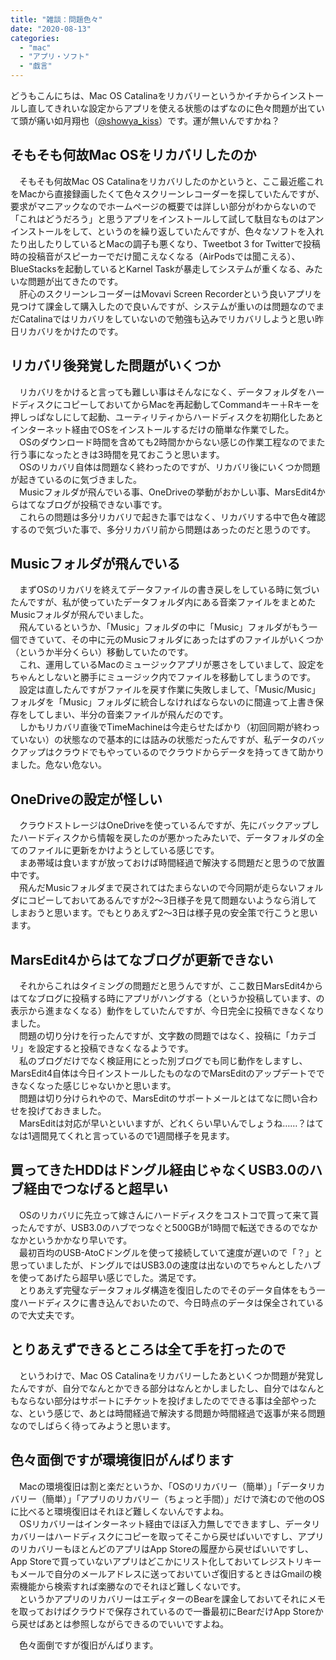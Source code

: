 ```yaml
---
title: "雑談：問題色々"
date: "2020-08-13"
categories: 
  - "mac"
  - "アプリ・ソフト"
  - "戯言"
---
```


どうもこんにちは、Mac OS Catalinaをリカバリーというかイチからインストールし直してきれいな設定からアプリを使える状態のはずなのに色々問題が出ていて頭が痛い如月翔也（[@showya\_kiss](http://twitter.com/showya_kiss)）です。運が無いんですかね？  
  

## そもそも何故Mac OSをリカバリしたのか

　そもそも何故Mac OS Catalinaをリカバリしたのかというと、ここ最近艦これをMacから直接録画したくて色々スクリーンレコーダーを探していたんですが、要求がマニアックなのでホームページの概要では詳しい部分がわからないので「これはどうだろう」と思うアプリをインストールして試して駄目なものはアンインストールをして、というのを繰り返していたんですが、色々なソフトを入れたり出したりしているとMacの調子も悪くなり、Tweetbot 3 for Twitterで投稿時の投稿音がスピーカーでだけ聞こえなくなる（AirPodsでは聞こえる）、BlueStacksを起動しているとKarnel Taskが暴走してシステムが重くなる、みたいな問題が出てきたのです。  
　肝心のスクリーンレコーダーはMovavi Screen Recorderという良いアプリを見つけて課金して購入したので良いんですが、システムが重いのは問題なのでまだCatalinaではリカバリをしていないので勉強も込みでリカバリしようと思い昨日リカバリをかけたのです。  

## リカバリ後発覚した問題がいくつか

　リカバリをかけると言っても難しい事はそんなになく、データフォルダをハードディスクにコピーしておいてからMacを再起動してCommandキー＋Rキーを押しっぱなしにして起動、ユーティリティからハードディスクを初期化したあとインターネット経由でOSをインストールするだけの簡単な作業でした。  
　OSのダウンロード時間を含めても2時間かからない感じの作業工程なのでまた行う事になったときは3時間を見ておこうと思います。  
　OSのリカバリ自体は問題なく終わったのですが、リカバリ後にいくつか問題が起きているのに気づきました。  
　Musicフォルダが飛んでいる事、OneDriveの挙動がおかしい事、MarsEdit4からはてなブログが投稿できない事です。  
　これらの問題は多分リカバリで起きた事ではなく、リカバリする中で色々確認するので気づいた事で、多分リカバリ前から問題はあったのだと思うのです。  

## Musicフォルダが飛んでいる

　まずOSのリカバリを終えてデータファイルの書き戻しをしている時に気づいたんですが、私が使っていたデータフォルダ内にある音楽ファイルをまとめたMusicフォルダが飛んでいました。  
　飛んているというか、「Music」フォルダの中に「Music」フォルダがもう一個できていて、その中に元のMusicフォルダにあったはずのファイルがいくつか（というか半分くらい）移動していたのです。  
　これ、運用しているMacのミュージックアプリが悪さをしていまして、設定をちゃんとしないと勝手にミュージック内でファイルを移動してしまうのです。  
　設定は直したんですがファイルを戻す作業に失敗しまして、「Music/Music」フォルダを「Music」フォルダに統合しなければならないのに間違って上書き保存をしてしまい、半分の音楽ファイルが飛んだのです。  
　しかもリカバリ直後でTimeMachineは今走らせたばかり（初回同期が終わっていない）の状態なので基本的には詰みの状態だったんですが、私データのバックアップはクラウドでもやっているのでクラウドからデータを持ってきて助かりました。危ない危ない。  

## OneDriveの設定が怪しい

　クラウドストレージはOneDriveを使っているんですが、先にバックアップしたハードディスクから情報を戻したのが悪かったみたいで、データフォルダの全てのファイルに更新をかけようとしている感じです。  
　まあ帯域は食いますが放っておけば時間経過で解決する問題だと思うので放置中です。  
　飛んだMusicフォルダまで戻されてはたまらないので今同期が走らないフォルダにコピーしておいてあるんですが2〜3日様子を見て問題ないようなら消してしまおうと思います。でもとりあえず2〜3日は様子見の安全策で行こうと思います。  

## MarsEdit4からはてなブログが更新できない

　それからこれはタイミングの問題だと思うんですが、ここ数日MarsEdit4からはてなブログに投稿する時にアプリがハングする（というか投稿しています、の表示から進まなくなる）動作をしていたんですが、今日完全に投稿できなくなりました。  
　問題の切り分けを行ったんですが、文字数の問題ではなく、投稿に「カテゴリ」を設定すると投稿できなくなるようです。  
　私のブログだけでなく検証用にとった別ブログでも同じ動作をしますし、MarsEdit4自体は今日インストールしたものなのでMarsEditのアップデートでできなくなった感じじゃないかと思います。  
　問題は切り分けられやので、MarsEditのサポートメールとはてなに問い合わせを投げておきました。  
　MarsEditは対応が早いといいますが、どれくらい早いんでしょうね……？はてなは1週間見てくれと言っているので1週間様子を見ます。  

## 買ってきたHDDはドングル経由じゃなくUSB3.0のハブ経由でつなげると超早い

　OSのリカバリに先立って嫁さんにハードディスクをコストコで買って来て貰ったんですが、USB3.0のハブでつなぐと500GBが1時間で転送できるのでなかなかというかかなり早いです。  
　最初百均のUSB-AtoCドングルを使って接続していて速度が遅いので「？」と思っていましたが、ドングルではUSB3.0の速度は出ないのでちゃんとしたハブを使ってあげたら超早い感じでした。満足です。  
　とりあえず完璧なデータフォルダ構造を復旧したのでそのデータ自体をもう一度ハードディスクに書き込んでおいたので、今日時点のデータは保全されているので大丈夫です。  

## とりあえずできるところは全て手を打ったので

　というわけで、Mac OS Catalinaをリカバリーしたあといくつか問題が発覚したんですが、自分でなんとかできる部分はなんとかしましたし、自分ではなんともならない部分はサポートにチケットを投げましたのでできる事は全部やったな、という感じで、あとは時間経過で解決する問題か時間経過で返事が来る問題なのでしばらく待ってみようと思います。  

## 色々面倒ですが環境復旧がんばります

　Macの環境復旧は割と楽だというか、「OSのリカバリー（簡単）」「データリカバリー（簡単）」「アプリのリカバリー（ちょっと手間）」だけで済むので他のOSに比べると環境復旧はそれほど難しくないんですよね。  
　OSリカバリーはインターネット経由でほぼ入力無しでできますし、データリカバリーはハードディスクにコピーを取ってそこから戻せばいいですし、アプリのリカバリーもほとんどのアプリはApp Storeの履歴から戻せばいいですし、App Storeで買っていないアプリはどこかにリスト化しておいてレジストリキーもメールで自分のメールアドレスに送っておいていざ復旧するときはGmailの検索機能から検索すれば楽勝なのでそれほど難しくないです。  
　というかアプリのリカバリーはエディターのBearを課金しておいてそれにメモを取っておけばクラウドで保存されているので一番最初にBearだけApp Storeから戻せばあとは参照しながらできるのでいいですよね。  
  
　色々面倒ですが復旧がんばります。
